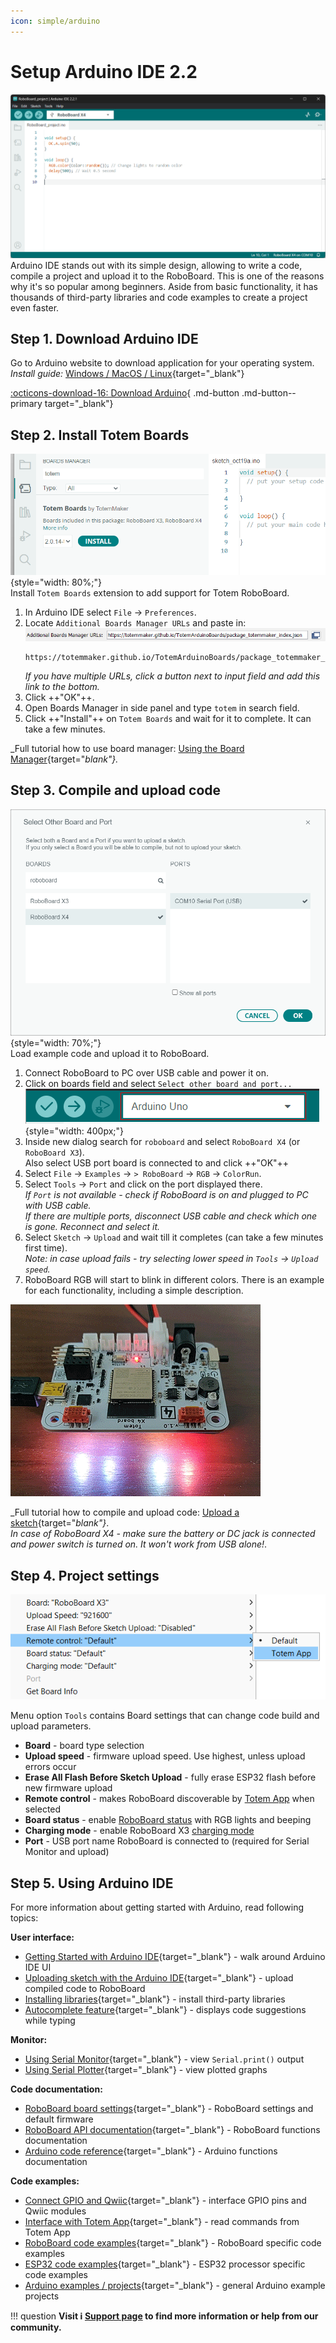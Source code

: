 ```yaml
---
icon: simple/arduino
---
```


# Setup Arduino IDE 2.2

![Arduino IDE](../assets/images/arduino-ide2-large.png)
Arduino IDE stands out with its simple design, allowing to write a code, compile a project and upload it to the RoboBoard. This is one of the reasons why it's so popular among beginners. Aside from basic functionality, it has thousands of third-party libraries and code examples to create a project even faster.  


## Step 1. Download Arduino IDE

Go to Arduino website to download application for your operating system.  
_Install guide:_ [Windows / MacOS / Linux](https://docs.arduino.cc/software/ide-v2/tutorials/getting-started/ide-v2-downloading-and-installing){target="_blank"}

[:octicons-download-16: Download Arduino](https://www.arduino.cc/en/software){ .md-button .md-button--primary target="_blank"}

## Step 2. Install Totem Boards

![Arduino IDE](../assets/images/arduino-ide2-board-manager.png){style="width: 80%;"}  
Install `Totem Boards` extension to add support for Totem RoboBoard.  

1. In Arduino IDE select `File` → `Preferences`.  
1. Locate `Additional Boards Manager URLs` and paste in:  
    ![Arduino IDE](../assets/images/arduino-ide-board-url.png)  
    ```
    https://totemmaker.github.io/TotemArduinoBoards/package_totemmaker_index.json
    ```  
    *If you have multiple URLs, click a button next to input field and add this link to the bottom.*
1. Click ++"OK"++.  
1. Open Boards Manager in side panel and type `totem` in search field.  
1. Click ++"Install"++ on `Totem Boards` and wait for it to complete. It can take a few minutes.  

_Full tutorial how to use board manager: [Using the Board Manager](https://docs.arduino.cc/software/ide-v2/tutorials/ide-v2-board-manager){target="_blank"}._

## Step 3. Compile and upload code

![Arduino IDE](../assets/images/arduino-ide2-board-select.png){style="width: 70%;"}  
Load example code and upload it to RoboBoard.  

1. Connect RoboBoard to PC over USB cable and power it on.  
1. Click on boards field and select `Select other board and port...`  
![Arduino IDE](../assets/images/arduino-ide2-board-field.png){style="width: 400px;"}  
1. Inside new dialog search for `roboboard` and select `RoboBoard X4` (or `RoboBoard X3`).  
Also select USB port board is connected to and click ++"OK"++  
1. Select `File` → `Examples` → `> RoboBoard` → `RGB` → `ColorRun`.  
1. Select `Tools` → `Port` and click on the port displayed there.  
_If `Port` is not available - check if RoboBoard is on and plugged to PC with USB cable._  
_If there are multiple ports, disconnect USB cable and check which one is gone. Reconnect and select it._  
1. Select `Sketch` → `Upload` and wait till it completes (can take a few minutes first time).  
_Note: in case upload fails - try selecting lower speed in `Tools` → `Upload speed`._  
1. RoboBoard RGB will start to blink in different colors. There is an example for each functionality, including a simple description.  

![RoboBoard X4 LedBlink](../assets/images/module_04_LedBlink.gif)

_Full tutorial how to compile and upload code: [Upload a sketch](https://docs.arduino.cc/software/ide-v2/tutorials/getting-started/ide-v2-uploading-a-sketch){target="_blank"}_.  
_In case of RoboBoard X4 - make sure the battery or DC jack is connected and power switch is turned on. It won't work from USB alone!_.  

## Step 4. Project settings

![Arduino IDE settings](../assets/images/arduino-ide-settings.png)

Menu option `Tools` contains Board settings that can change code build and upload parameters.

- **Board** - board type selection
- **Upload speed** - firmware upload speed. Use highest, unless upload errors occur
- **Erase All Flash Before Sketch Upload** - fully erase ESP32 flash before new firmware upload
- **Remote control** - makes RoboBoard discoverable by [Totem App](../remote-control/app/index.md) when selected
- **Board status** - enable [RoboBoard status](../roboboard/api/board.md#setStatusRGB) with RGB lights and beeping
- **Charging mode** - enable RoboBoard X3 [charging mode](../roboboard/api/board.md#setChargingMode)
- **Port** - USB port name RoboBoard is connected to (required for Serial Monitor and upload)

## Step 5. Using Arduino IDE

For more information about getting started with Arduino, read following topics:  

**User interface:**

- [Getting Started with Arduino IDE](https://docs.arduino.cc/software/ide-v2/tutorials/getting-started-ide-v2){target="_blank"} - walk around Arduino IDE UI
- [Uploading sketch with the Arduino IDE](https://docs.arduino.cc/software/ide-v2/tutorials/getting-started/ide-v2-uploading-a-sketch){target="_blank"} - upload compiled code to RoboBoard
- [Installing libraries](https://docs.arduino.cc/software/ide-v2/tutorials/ide-v2-installing-a-library){target="_blank"} - install third-party libraries
- [Autocomplete feature](https://docs.arduino.cc/software/ide-v2/tutorials/ide-v2-autocomplete-feature){target="_blank"} - displays code suggestions while typing

**Monitor:**

- [Using Serial Monitor](https://docs.arduino.cc/software/ide-v2/tutorials/ide-v2-serial-monitor){target="_blank"} - view `Serial.print()` output
- [Using Serial Plotter](https://docs.arduino.cc/software/ide-v2/tutorials/ide-v2-serial-plotter){target="_blank"} - view plotted graphs

**Code documentation:**

- [RoboBoard board settings](../roboboard/index.md#board-settings){target="_blank"} - RoboBoard settings and default firmware
- [RoboBoard API documentation](../roboboard/api/index.md){target="_blank"} - RoboBoard functions documentation
- [Arduino code reference](https://www.arduino.cc/reference/en/){target="_blank"} - Arduino functions documentation

**Code examples:**

- [Connect GPIO and Qwiic](../roboboard/api/gpio-qwiic.md){target="_blank"} - interface GPIO pins and Qwiic modules
- [Interface with Totem App](../remote-control/app/custom-function.md){target="_blank"} - read commands from Totem App
- [RoboBoard code examples](https://github.com/totemmaker/TotemArduinoBoards/tree/master/libraries/TotemRB/examples){target="_blank"} - RoboBoard specific code examples
- [ESP32 code examples](https://github.com/totemmaker/TotemArduinoBoards/tree/master/libraries){target="_blank"} - ESP32 processor specific code examples
- [Arduino examples / projects](https://docs.arduino.cc/built-in-examples/){target="_blank"} - general Arduino example projects

!!! question
    **Visit :information_source: [Support page](../support.md) to find more information or help from our community.**